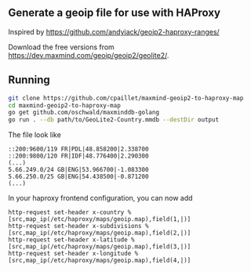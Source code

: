 ## Generate a geoip file for use with HAProxy

Inspired by https://github.com/andyjack/geoip2-haproxy-ranges/

Download the free versions from https://dev.maxmind.com/geoip/geoip2/geolite2/.

## Running

```sh
git clone https://github.com/cpaillet/maxmind-geoip2-to-haproxy-map
cd maxmind-geoip2-to-haproxy-map
go get github.com/oschwald/maxminddb-golang
go run . --db path/to/GeoLite2-Country.mmdb --destDir output
```

The file look like
```
::200:9600/119 FR|PDL|48.858200|2.338700
::200:9800/120 FR|IDF|48.776400|2.290300
(...)
5.66.249.0/24 GB|ENG|53.966700|-1.083300
5.66.250.0/25 GB|ENG|54.438500|-0.871200
(...)
```

In your haproxy frontend configuration, you can now add

```
http-request set-header x-country %[src,map_ip(/etc/haproxy/maps/geoip.map),field(1,|)]
http-request set-header x-subdivisions %[src,map_ip(/etc/haproxy/maps/geoip.map),field(2,|)]
http-request set-header x-latitude %[src,map_ip(/etc/haproxy/maps/geoip.map),field(3,|)]
http-request set-header x-longitude %[src,map_ip(/etc/haproxy/maps/geoip.map),field(4,|)]
```


